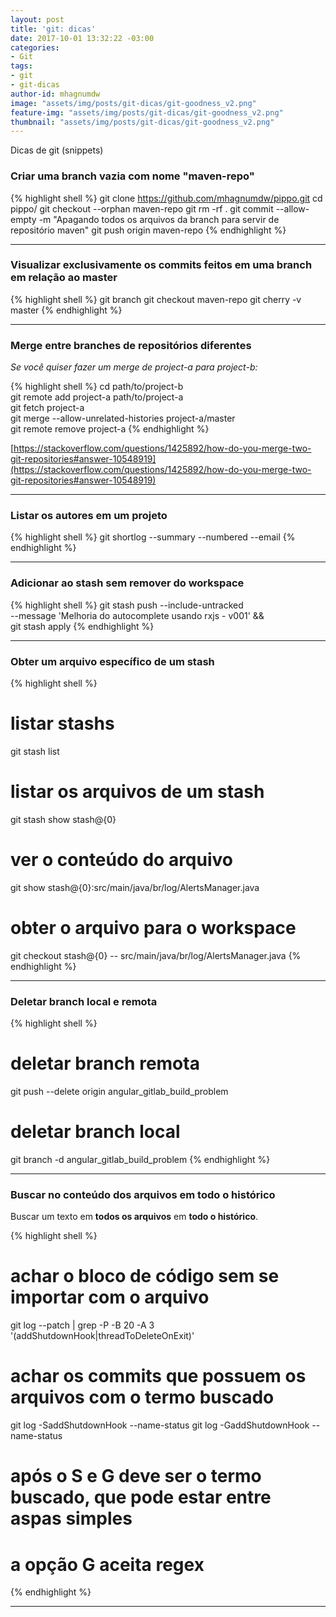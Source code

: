 ```yaml
---
layout: post
title: 'git: dicas'
date: 2017-10-01 13:32:22 -03:00
categories:
- Git
tags:
- git
- git-dicas
author-id: mhagnumdw
image: "assets/img/posts/git-dicas/git-goodness_v2.png"
feature-img: "assets/img/posts/git-dicas/git-goodness_v2.png"
thumbnail: "assets/img/posts/git-dicas/git-goodness_v2.png"
---
```


Dicas de git (snippets)

<!--more-->

### Criar uma branch vazia com nome "maven-repo"

{% highlight shell %}
git clone https://github.com/mhagnumdw/pippo.git
cd pippo/
git checkout --orphan maven-repo
git rm -rf .
git commit --allow-empty -m "Apagando todos os arquivos da branch para servir de repositório maven"
git push origin maven-repo
{% endhighlight %}

* * *

### Visualizar exclusivamente os commits feitos em uma branch em relação ao master

{% highlight shell %}
git branch
git checkout maven-repo
git cherry -v master
{% endhighlight %}

* * *

### Merge entre branches de repositórios diferentes

_Se você quiser fazer um merge de project-a para project-b:_

{% highlight shell %}
cd path/to/project-b  
git remote add project-a path/to/project-a  
git fetch project-a  
git merge --allow-unrelated-histories project-a/master  
git remote remove project-a
{% endhighlight %}

[https://stackoverflow.com/questions/1425892/how-do-you-merge-two-git-repositories#answer-10548919](https://stackoverflow.com/questions/1425892/how-do-you-merge-two-git-repositories#answer-10548919)

* * *

### Listar os autores em um projeto

{% highlight shell %}
git shortlog --summary --numbered --email
{% endhighlight %}

* * *

### Adicionar ao stash sem remover do workspace

{% highlight shell %}
git stash push --include-untracked \
  --message 'Melhoria do autocomplete usando rxjs - v001' && \
  git stash apply
{% endhighlight %}

* * *

### Obter um arquivo específico de um stash

{% highlight shell %}
# listar stashs
git stash list
# listar os arquivos de um stash
git stash show stash@{0}
# ver o conteúdo do arquivo
git show stash@{0}:src/main/java/br/log/AlertsManager.java
# obter o arquivo para o workspace
git checkout stash@{0} -- src/main/java/br/log/AlertsManager.java
{% endhighlight %}

* * *

### Deletar branch local e remota

{% highlight shell %}
# deletar branch remota
git push --delete origin angular_gitlab_build_problem
# deletar branch local
git branch -d angular_gitlab_build_problem
{% endhighlight %}

* * *

### Buscar no conteúdo dos arquivos em todo o histórico

Buscar um texto em **todos os arquivos** em **todo o histórico**.

{% highlight shell %}
# achar o bloco de código sem se importar com o arquivo
git log --patch | grep -P -B 20 -A 3 '(addShutdownHook|threadToDeleteOnExit)'

# achar os commits que possuem os arquivos com o termo buscado
git log -SaddShutdownHook --name-status
git log -GaddShutdownHook --name-status
# após o S e G deve ser o termo buscado, que pode estar entre aspas simples
# a opção G aceita regex
{% endhighlight %}

* * *
